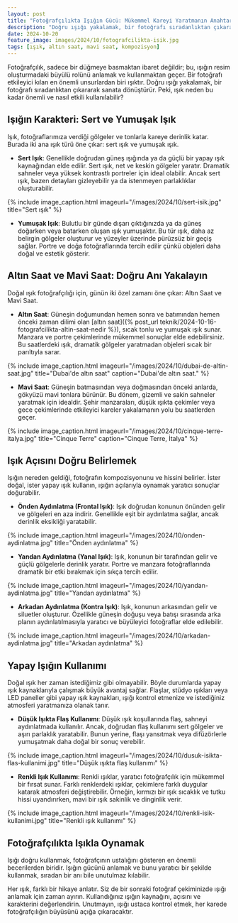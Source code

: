 ```yaml
---
layout: post
title: "Fotoğrafçılıkta Işığın Gücü: Mükemmel Kareyi Yaratmanın Anahtarı"
description: "Doğru ışığı yakalamak, bir fotoğrafı sıradanlıktan çıkararak sanata dönüştürür."
date: 2024-10-20
feature_image: images/2024/10/fotografcilikta-isik.jpg
tags: [ışık, altın saat, mavi saat, kompozisyon]
---
```


Fotoğrafçılık, sadece bir düğmeye basmaktan ibaret değildir; bu, ışığın resim oluşturmadaki büyülü rolünü anlamak ve kullanmaktan geçer. Bir fotoğrafı etkileyici kılan en önemli unsurlardan biri ışıktır. Doğru ışığı yakalamak, bir fotoğrafı sıradanlıktan çıkararak sanata dönüştürür. Peki, ışık neden bu kadar önemli ve nasıl etkili kullanılabilir?

<!--more-->

## Işığın Karakteri: Sert ve Yumuşak Işık

Işık, fotoğraflarımıza verdiği gölgeler ve tonlarla kareye derinlik katar. Burada iki ana ışık türü öne çıkar: sert ışık ve yumuşak ışık.

- **Sert Işık**: Genellikle doğrudan güneş ışığında ya da güçlü bir yapay ışık kaynağından elde edilir. Sert ışık, net ve keskin gölgeler yaratır. Dramatik sahneler veya yüksek kontrastlı portreler için ideal olabilir. Ancak sert ışık, bazen detayları gizleyebilir ya da istenmeyen parlaklıklar oluşturabilir.

{% include image_caption.html imageurl="/images/2024/10/sert-isik.jpg" title="Sert ışık" %}

- **Yumuşak Işık**: Bulutlu bir günde dışarı çıktığınızda ya da güneş doğarken veya batarken oluşan ışık yumuşaktır. Bu tür ışık, daha az belirgin gölgeler oluşturur ve yüzeyler üzerinde pürüzsüz bir geçiş sağlar. Portre ve doğa fotoğraflarında tercih edilir çünkü objeleri daha doğal ve estetik gösterir.

## Altın Saat ve Mavi Saat: Doğru Anı Yakalayın

Doğal ışık fotoğrafçılığı için, günün iki özel zamanı öne çıkar: Altın Saat ve Mavi Saat.

- **Altın Saat**: Güneşin doğumundan hemen sonra ve batımından hemen önceki zaman dilimi olan [altın saat]({% post_url teknik/2024-10-16-fotografcilikta-altin-saat-nedir %}), sıcak tonlu ve yumuşak ışık sunar. Manzara ve portre çekimlerinde mükemmel sonuçlar elde edebilirsiniz. Bu saatlerdeki ışık, dramatik gölgeler yaratmadan objeleri sıcak bir parıltıyla sarar.

{% include image_caption.html imageurl="/images/2024/10/dubai-de-altin-saat.jpg" title="Dubai'de altın saat" caption="Dubai'de altın saat." %}

- **Mavi Saat**: Güneşin batmasından veya doğmasından önceki anlarda, gökyüzü mavi tonlara bürünür. Bu dönem, gizemli ve sakin sahneler yaratmak için idealdir. Şehir manzaraları, düşük ışıkta çekimler veya gece çekimlerinde etkileyici kareler yakalamanın yolu bu saatlerden geçer.

{% include image_caption.html imageurl="/images/2024/10/cinque-terre-italya.jpg" title="Cinque Terre" caption="Cinque Terre, İtalya" %}

## Işık Açısını Doğru Belirlemek

Işığın nereden geldiği, fotoğrafın kompozisyonunu ve hissini belirler. İster doğal, ister yapay ışık kullanın, ışığın açılarıyla oynamak yaratıcı sonuçlar doğurabilir.

- **Önden Aydınlatma (Frontal Işık)**: Işık doğrudan konunun önünden gelir ve gölgeleri en aza indirir. Genellikle eşit bir aydınlatma sağlar, ancak derinlik eksikliği yaratabilir.

{% include image_caption.html imageurl="/images/2024/10/onden-aydinlatma.jpg" title="Önden aydınlatma" %}

- **Yandan Aydınlatma (Yanal Işık)**: Işık, konunun bir tarafından gelir ve güçlü gölgelerle derinlik yaratır. Portre ve manzara fotoğraflarında dramatik bir etki bırakmak için sıkça tercih edilir.

{% include image_caption.html imageurl="/images/2024/10/yandan-aydinlatma.jpg" title="Yandan aydınlatma" %}

- **Arkadan Aydınlatma (Kontra Işık)**: Işık, konunun arkasından gelir ve siluetler oluşturur. Özellikle güneşin doğuşu veya batışı sırasında arka planın aydınlatılmasıyla yaratıcı ve büyüleyici fotoğraflar elde edilebilir.

{% include image_caption.html imageurl="/images/2024/10/arkadan-aydinlatma.jpg" title="Arkadan aydınlatma" %}

## Yapay Işığın Kullanımı

Doğal ışık her zaman istediğimiz gibi olmayabilir. Böyle durumlarda yapay ışık kaynaklarıyla çalışmak büyük avantaj sağlar. Flaşlar, stüdyo ışıkları veya LED paneller gibi yapay ışık kaynakları, ışığı kontrol etmenize ve istediğiniz atmosferi yaratmanıza olanak tanır.

- **Düşük Işıkta Flaş Kullanımı**: Düşük ışık koşullarında flaş, sahneyi aydınlatmada kullanılır. Ancak, doğrudan flaş kullanımı sert gölgeler ve aşırı parlaklık yaratabilir. Bunun yerine, flaşı yansıtmak veya difüzörlerle yumuşatmak daha doğal bir sonuç verebilir.

{% include image_caption.html imageurl="/images/2024/10/dusuk-isikta-flas-kullanimi.jpg" title="Düşük ışıkta flaş kullanımı" %}

- **Renkli Işık Kullanımı**: Renkli ışıklar, yaratıcı fotoğrafçılık için mükemmel bir fırsat sunar. Farklı renklerdeki ışıklar, çekimlere farklı duygular katarak atmosferi değiştirebilir. Örneğin, kırmızı bir ışık sıcaklık ve tutku hissi uyandırırken, mavi bir ışık sakinlik ve dinginlik verir.

{% include image_caption.html imageurl="/images/2024/10/renkli-isik-kullanimi.jpg" title="Renkli ışık kullanımı" %}

## Fotoğrafçılıkta Işıkla Oynamak

Işığı doğru kullanmak, fotoğrafçının ustalığını gösteren en önemli becerilerden biridir. Işığın gücünü anlamak ve bunu yaratıcı bir şekilde kullanmak, sıradan bir anı bile unutulmaz kılabilir.

Her ışık, farklı bir hikaye anlatır. Siz de bir sonraki fotoğraf çekiminizde ışığı anlamak için zaman ayırın. Kullandığınız ışığın kaynağını, açısını ve karakterini değerlendirin. Unutmayın, ışığı ustaca kontrol etmek, her karede fotoğrafçılığın büyüsünü açığa çıkaracaktır.